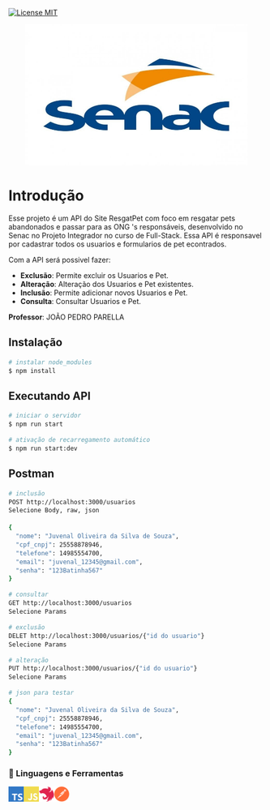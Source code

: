 <p>
  <a href="https://opensource.org/licenses/MIT">
    <img src="https://img.shields.io/badge/License-MIT-blue.svg" alt="License MIT">
  </a>
</p>

<div>
  <p align="center">
    <img src="https://github.com/andrecomegno/API-CRUD/blob/main/src/image/logo.jpg" alt="Logo" height="280">
  </p>
</div>

# Introdução
<p> Esse projeto é um API do Site ResgatPet com foco em resgatar pets abandonados e passar para as ONG 's responsáveis, desenvolvido no Senac no Projeto Integrador no curso de Full-Stack. Essa API é responsavel por cadastrar todos os usuarios e formularios de pet econtrados.</p>

Com a API será possivel fazer:
- **Exclusão**: Permite excluir os Usuarios e Pet.
- **Alteração**: Alteração dos Usuarios e Pet existentes.
- **Inclusão**: Permite adicionar novos Usuarios e Pet.
- **Consulta**: Consultar Usuarios e Pet.

**Professor**: JOÃO PEDRO PARELLA

## Instalação

```bash
# instalar node_modules
$ npm install
```

## Executando API

```bash
# iniciar o servidor 
$ npm run start
```

```bash
# ativação de recarregamento automático
$ npm run start:dev
```

## Postman

```bash
# inclusão
POST http://localhost:3000/usuarios
Selecione Body, raw, json

{
  "nome": "Juvenal Oliveira da Silva de Souza",
  "cpf_cnpj": 25558878946,
  "telefone": 14985554700,
  "email": "juvenal_12345@gmail.com",
  "senha": "123Batinha567"
}

```
```bash
# consultar
GET http://localhost:3000/usuarios
Selecione Params
```
```bash
# exclusão
DELET http://localhost:3000/usuarios/{"id do usuario"}
Selecione Params
```
```bash
# alteração
PUT http://localhost:3000/usuarios/{"id do usuario"}
Selecione Params
```
```bash
# json para testar
{
  "nome": "Juvenal Oliveira da Silva de Souza",
  "cpf_cnpj": 25558878946,
  "telefone": 14985554700,
  "email": "juvenal_12345@gmail.com",
  "senha": "123Batinha567"
}
```

### 👾 Linguagens e Ferramentas
<img align="left" alt="TypeScript" width="30px" src="https://github.com/andrecomegno/andrecomegno/blob/main/icon/typescript.png" />
<img align="left" alt="JavaScript" width="30px" src="https://github.com/andrecomegno/andrecomegno/blob/main/icon/javascript.png" />
<img align="left" alt="Nest.js" width="30px" src="https://github.com/andrecomegno/andrecomegno/blob/main/icon/nestjs.png" />
<img align="left" alt="Postman" width="30px" src="https://github.com/andrecomegno/andrecomegno/blob/main/icon/postman.png" />
<br>
